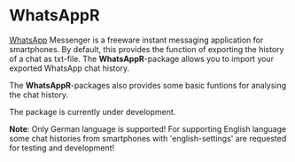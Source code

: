 # WhatsAppR
[WhatsApp](https://www.whatsapp.com/) Messenger is a freeware instant messaging application for smartphones. By default, this provides the function of exporting the history of a chat as txt-file. The **WhatsAppR**-package allows you to import your exported WhatsApp chat history. 

The **WhatsAppR**-packages also provides some basic funtions for analysing the chat history.

The package is currently under development.

**Note**: Only German language is supported! For supporting English language some chat histories from smartphones with 'english-settings' are requested for testing and development!
